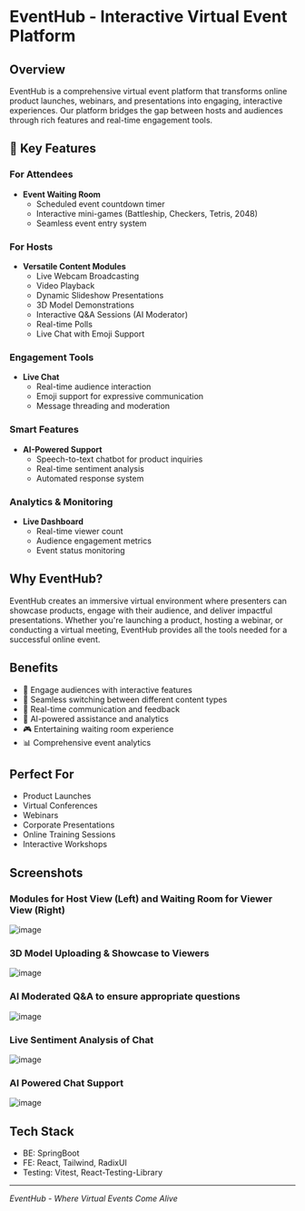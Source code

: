 # EventHub - Interactive Virtual Event Platform

## Overview
EventHub is a comprehensive virtual event platform that transforms online product launches, webinars, and presentations into engaging, interactive experiences. Our platform bridges the gap between hosts and audiences through rich features and real-time engagement tools.

## 🌟 Key Features

### For Attendees
- **Event Waiting Room**
  - Scheduled event countdown timer
  - Interactive mini-games (Battleship, Checkers, Tetris, 2048)
  - Seamless event entry system

### For Hosts
- **Versatile Content Modules**
  - Live Webcam Broadcasting
  - Video Playback
  - Dynamic Slideshow Presentations
  - 3D Model Demonstrations
  - Interactive Q&A Sessions (AI Moderator)
  - Real-time Polls
  - Live Chat with Emoji Support

### Engagement Tools
- **Live Chat**
  - Real-time audience interaction
  - Emoji support for expressive communication
  - Message threading and moderation

### Smart Features
- **AI-Powered Support**
  - Speech-to-text chatbot for product inquiries
  - Real-time sentiment analysis
  - Automated response system

### Analytics & Monitoring
- **Live Dashboard**
  - Real-time viewer count
  - Audience engagement metrics
  - Event status monitoring

## Why EventHub?
EventHub creates an immersive virtual environment where presenters can showcase products, engage with their audience, and deliver impactful presentations. Whether you're launching a product, hosting a webinar, or conducting a virtual meeting, EventHub provides all the tools needed for a successful online event.

## Benefits
- 🎯 Engage audiences with interactive features
- 🔄 Seamless switching between different content types
- 💬 Real-time communication and feedback
- 🤖 AI-powered assistance and analytics
- 🎮 Entertaining waiting room experience
- 📊 Comprehensive event analytics

## Perfect For
- Product Launches
- Virtual Conferences
- Webinars
- Corporate Presentations
- Online Training Sessions
- Interactive Workshops

## Screenshots
### Modules for Host View (Left) and Waiting Room for Viewer View (Right)
![image](https://github.com/user-attachments/assets/de3750c3-d30f-48fb-a982-6418520f979d)
### 3D Model Uploading & Showcase to Viewers
![image](https://github.com/user-attachments/assets/eccfd957-f9f1-4c54-92de-110462eda06b)
### AI Moderated Q&A to ensure appropriate questions
![image](https://github.com/user-attachments/assets/eafb4788-6536-4d23-bb74-43ef6bb7e3d9)
### Live Sentiment Analysis of Chat
![image](https://github.com/user-attachments/assets/29b27f55-1436-444b-9449-885fe57ad0f4)
### AI Powered Chat Support
![image](https://github.com/user-attachments/assets/7e95c632-0e89-4959-9d23-87fdb31d874f)


## Tech Stack
- BE: SpringBoot
- FE: React, Tailwind, RadixUI
- Testing: Vitest, React-Testing-Library

---

*EventHub - Where Virtual Events Come Alive*
